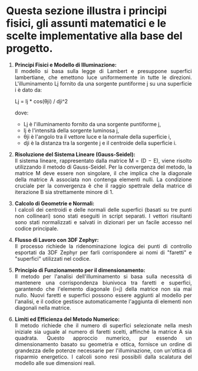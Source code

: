 

<h1> Questa sezione illustra i principi fisici, gli assunti matematici e le scelte implementative alla base del progetto. </h1>

<div align="justify">

1. **Principi Fisici e Modello di Illuminazione:**  
   Il modello si basa sulla legge di Lambert e presuppone superfici lambertiane, che emettono luce uniformemente in tutte le direzioni. L'illuminamento Lj fornito da una sorgente puntiforme j su una superficie i     è dato da:
   
   Lj = Ij * cos(θji) / dji^2

   dove:
   - Lj è l'illuminamento fornito da una sorgente puntiforme j,
   - Ij è l'intensità della sorgente luminosa j,
   - θji è l'angolo tra il vettore luce e la normale della superficie i,  
   - dji è la distanza tra la sorgente j e il centroide della superficie i.

2. **Risoluzione del Sistema Lineare (Gauss-Seidel):**  
Il sistema lineare, rappresentato dalla matrice M = (D − E), viene risolto utilizzando il metodo di Gauss-Seidel. Per la convergenza del metodo, la matrice M deve essere non singolare, il che implica che la diagonale della matrice A associata non contenga elementi nulli. La condizione cruciale per la convergenza è che il raggio spettrale della matrice di iterazione B sia strettamente minore di 1.

3. **Calcolo di Geometrie e Normali:**  
I calcoli dei centroidi e delle normali delle superfici (basati su tre punti non collineari) sono stati eseguiti in script separati. I vettori risultanti sono stati normalizzati e salvati in dizionari per un facile accesso nel codice principale.

4. **Flusso di Lavoro con 3DF Zephyr:**  
Il processo richiede la ridenominazione logica dei punti di controllo esportati da 3DF Zephyr per farli corrispondere ai nomi di "faretti" e "superfici" utilizzati nel codice.

5. **Principio di Funzionamento per il dimensionamento:**  
Il metodo per l'analisi dell'illuminamento si basa sulla necessità di mantenere una corrispondenza biunivoca tra faretti e superfici, garantendo che l'elemento diagonale (i=j) della matrice non sia mai nullo. Nuovi faretti e superfici possono essere aggiunti al modello per l'analisi, e il codice gestisce automaticamente l'aggiunta di elementi non diagonali nella matrice.

6. **Limiti ed Efficienza del Metodo Numerico:**  
Il metodo richiede che il numero di superfici selezionate nella mesh iniziale sia uguale al numero di faretti scelti, affinché la matrice A sia quadrata. Questo approccio numerico, pur essendo un dimensionamento basato su geometria e ottica, fornisce un ordine di grandezza delle potenze necessarie per l'illuminazione, con un'ottica di risparmio energetico. I calcoli sono resi possibili dalla scalatura del modello alle sue dimensioni reali.

</div>

